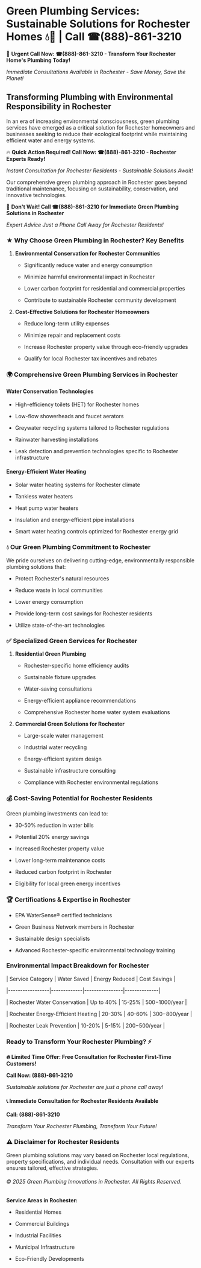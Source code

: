 # Green Plumbing Services: Sustainable Solutions for Rochester Homes 💧🌿 | Call ☎(888)-861-3210

🚨 **Urgent Call Now: ☎(888)-861-3210 - Transform Your Rochester Home's Plumbing Today!**
*Immediate Consultations Available in Rochester - Save Money, Save the Planet!*

## Transforming Plumbing with Environmental Responsibility in Rochester

In an era of increasing environmental consciousness, green plumbing services have emerged as a critical solution for Rochester homeowners and businesses seeking to reduce their ecological footprint while maintaining efficient water and energy systems. 

🔥 **Quick Action Required! Call Now: ☎(888)-861-3210 - Rochester Experts Ready!**
*Instant Consultation for Rochester Residents - Sustainable Solutions Await!*

Our comprehensive green plumbing approach in Rochester goes beyond traditional maintenance, focusing on sustainability, conservation, and innovative technologies.

🚨 **Don't Wait! Call ☎(888)-861-3210 for Immediate Green Plumbing Solutions in Rochester**
*Expert Advice Just a Phone Call Away for Rochester Residents!*

### ★ Why Choose Green Plumbing in Rochester? Key Benefits

1. **Environmental Conservation for Rochester Communities** 
   - Significantly reduce water and energy consumption
   - Minimize harmful environmental impact in Rochester
   - Lower carbon footprint for residential and commercial properties
   - Contribute to sustainable Rochester community development

2. **Cost-Effective Solutions for Rochester Homeowners** 
   - Reduce long-term utility expenses
   - Minimize repair and replacement costs
   - Increase Rochester property value through eco-friendly upgrades
   - Qualify for local Rochester tax incentives and rebates

### 🌍 Comprehensive Green Plumbing Services in Rochester

#### Water Conservation Technologies
- High-efficiency toilets (HET) for Rochester homes
- Low-flow showerheads and faucet aerators
- Greywater recycling systems tailored to Rochester regulations
- Rainwater harvesting installations
- Leak detection and prevention technologies specific to Rochester infrastructure

#### Energy-Efficient Water Heating
- Solar water heating systems for Rochester climate
- Tankless water heaters
- Heat pump water heaters
- Insulation and energy-efficient pipe installations
- Smart water heating controls optimized for Rochester energy grid

### 💧 Our Green Plumbing Commitment to Rochester

We pride ourselves on delivering cutting-edge, environmentally responsible plumbing solutions that:
- Protect Rochester's natural resources
- Reduce waste in local communities
- Lower energy consumption
- Provide long-term cost savings for Rochester residents
- Utilize state-of-the-art technologies

### ✅ Specialized Green Services for Rochester

1. **Residential Green Plumbing**
   - Rochester-specific home efficiency audits
   - Sustainable fixture upgrades
   - Water-saving consultations
   - Energy-efficient appliance recommendations
   - Comprehensive Rochester home water system evaluations

2. **Commercial Green Solutions for Rochester**
   - Large-scale water management
   - Industrial water recycling
   - Energy-efficient system design
   - Sustainable infrastructure consulting
   - Compliance with Rochester environmental regulations

### 💰 Cost-Saving Potential for Rochester Residents

Green plumbing investments can lead to:
- 30-50% reduction in water bills
- Potential 20% energy savings
- Increased Rochester property value
- Lower long-term maintenance costs
- Reduced carbon footprint in Rochester
- Eligibility for local green energy incentives

### 🏆 Certifications & Expertise in Rochester

- EPA WaterSense® certified technicians
- Green Business Network members in Rochester
- Sustainable design specialists
- Advanced Rochester-specific environmental technology training

### Environmental Impact Breakdown for Rochester

| Service Category | Water Saved | Energy Reduced | Cost Savings |
|-----------------|-------------|----------------|--------------|
| Rochester Water Conservation | Up to 40% | 15-25% | $500-$1000/year |
| Rochester Energy-Efficient Heating | 20-30% | 40-60% | $300-$800/year |
| Rochester Leak Prevention | 10-20% | 5-15% | $200-$500/year |

### Ready to Transform Your Rochester Plumbing? ⚡

**🔥 Limited Time Offer: Free Consultation for Rochester First-Time Customers!**

**Call Now: (888)-861-3210**
*Sustainable solutions for Rochester are just a phone call away!*

#### 📞 Immediate Consultation for Rochester Residents Available

**Call: (888)-861-3210**
*Transform Your Rochester Plumbing, Transform Your Future!*

### ⚠️ Disclaimer for Rochester Residents

Green plumbing solutions may vary based on Rochester local regulations, property specifications, and individual needs. Consultation with our experts ensures tailored, effective strategies.

###### © 2025 Green Plumbing Innovations in Rochester. All Rights Reserved.

**Service Areas in Rochester:** 
- Residential Homes
- Commercial Buildings
- Industrial Facilities
- Municipal Infrastructure
- Eco-Friendly Developments